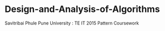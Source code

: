 # Design-and-Analysis-of-Algorithms
Savitribai Phule Pune University : TE IT 2015 Pattern Coursework
